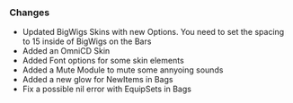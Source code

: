 ### Changes ###

  * Updated BigWigs Skins with new Options. You need to set the spacing to 15 inside of BigWigs on the Bars
  * Added an OmniCD Skin
  * Added Font options for some skin elements
  * Added a Mute Module to mute some annyoing sounds
  * Added a new glow for NewItems in Bags
  * Fix a possible nil error with EquipSets in Bags
